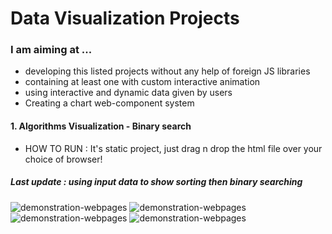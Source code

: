 # Data Visualization Projects
### I am aiming at ... 
- developing this listed projects without any help of foreign JS libraries
- containing at least one with custom interactive animation 
- using interactive and dynamic data given by users 
- Creating a chart web-component system

#### 1. Algorithms Visualization - Binary search
- HOW TO RUN : It's static project, just drag n drop the html file over your choice of browser!
##### Last update : using input data to show sorting then binary searching 

![demonstration-webpages](https://github.com/pikpokjeon/JS-Data-Visualization-Project/blob/main/bs-def.png)
![demonstration-webpages](https://github.com/pikpokjeon/JS-Data-Visualization-Project/blob/main/bs-size.png)
![demonstration-webpages](https://github.com/pikpokjeon/JS-Data-Visualization-Project/blob/main/bs-sort.png)
![demonstration-webpages](https://github.com/pikpokjeon/JS-Data-Visualization-Project/blob/main/bs.png)
